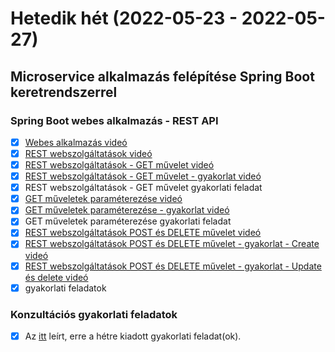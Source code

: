 # Hetedik hét (2022-05-23 - 2022-05-27)

## Microservice alkalmazás felépítése Spring Boot keretrendszerrel

### Spring Boot webes alkalmazás - REST API

* [x] [Webes alkalmazás videó](https://e-learning.training360.com/courses/take/architect/lessons/18118985-webes-alkalmazas)
* [x] [REST webszolgáltatások videó](https://e-learning.training360.com/courses/take/architect/lessons/18119181-rest-webszolgaltatasok)
* [x] [REST webszolgáltatások - GET művelet videó](https://e-learning.training360.com/courses/take/java-spring-boot-microservices/lessons/20549195-rest-webszolgaltatasok-get-muvelet)
* [x] [REST webszolgáltatások - GET művelet - gyakorlat videó](https://e-learning.training360.com/courses/take/java-spring-boot-microservices/lessons/23268878-rest-webszolgaltatasok-get-muvelet-gyakorlat)
* [x] REST webszolgáltatások - GET művelet gyakorlati feladat
* [x] [GET műveletek paraméterezése videó](https://e-learning.training360.com/courses/take/java-spring-boot-microservices/lessons/20548795-get-muveletek-parameterezese)
* [x] [GET műveletek paraméterezése - gyakorlat videó](https://e-learning.training360.com/courses/take/java-spring-boot-microservices/lessons/23268942-get-muveletek-parameterezese-gyakorlat)
* [x] GET műveletek paraméterezése gyakorlati feladat
* [x] [REST webszolgáltatások POST és DELETE művelet videó](https://e-learning.training360.com/courses/take/java-spring-boot-microservices/lessons/20548584-rest-webszolgaltatasok-post-es-delete-muvelet)
* [x] [REST webszolgáltatások POST és DELETE művelet - gyakorlat - Create videó](https://e-learning.training360.com/courses/take/java-spring-boot-microservices/lessons/23269065-rest-webszolgaltatasok-post-es-delete-muvelet-gyakorlat-create)
* [x] [REST webszolgáltatások POST és DELETE művelet - gyakorlat - Update és delete videó](https://e-learning.training360.com/courses/take/java-spring-boot-microservices/lessons/23269078-rest-webszolgaltatasok-post-es-delete-muvelet-gyakorlat-update-es-delete)
* [x]  gyakorlati feladatok

### Konzultációs gyakorlati feladatok

* [x] Az [itt](https://github.com/Strukturavaltas2-Halado-Java/java-strukturavalto2-halado/blob/master/labs.md) leírt, erre a hétre kiadott gyakorlati feladat(ok). 
